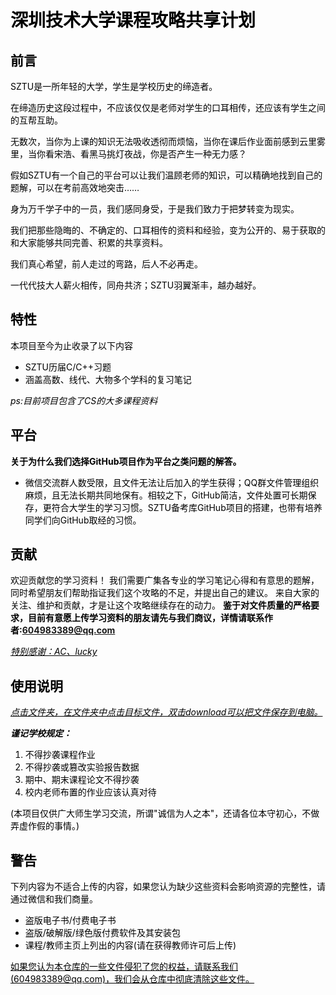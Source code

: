 <tr><td bgcolor=white #DDD9C3>
<font color=black>

# __<font color=black>深圳技术大学课程攻略共享计划</font>__

## __<font color=black>前言</font>__

SZTU是一所年轻的大学，学生是学校历史的缔造者。

在缔造历史这段过程中，不应该仅仅是老师对学生的口耳相传，还应该有学生之间的互帮互助。

无数次，当你为上课的知识无法吸收透彻而烦恼，当你在课后作业面前感到云里雾里，当你看宋浩、看黑马挑灯夜战，你是否产生一种无力感？

假如SZTU有一个自己的平台可以让我们温顾老师的知识，可以精确地找到自己的题解，可以在考前高效地突击……

身为万千学子中的一员，我们感同身受，于是我们致力于把梦转变为现实。

我们把那些隐晦的、不确定的、口耳相传的资料和经验，变为公开的、易于获取的和大家能够共同完善、积累的共享资料。

我们真心希望，前人走过的弯路，后人不必再走。

一代代技大人薪火相传，同舟共济；SZTU羽翼渐丰，越办越好。


## __<font color=black>特性</font>__

本项目至今为止收录了以下内容

* SZTU历届C/C++习题
* 涵盖高数、线代、大物多个学科的复习笔记

_ps:目前项目包含了CS的大多课程资料_

## __<font color=black>平台</font>__

__<font color=black>关于为什么我们选择GitHub项目作为平台之类问题的解答。</font>__

* 微信交流群人数受限，且文件无法让后加入的学生获得；QQ群文件管理组织麻烦，且无法长期共同地保有。相较之下，GitHub简洁，文件处置可长期保存，更符合大学生的学习习惯。SZTU备考库GitHub项目的搭建，也带有培养同学们向GitHub取经的习惯。

## __<font color=black>贡献</font>__

<font color=black>欢迎贡献您的学习资料！
我们需要广集各专业的学习笔记心得和有意思的题解，同时希望朋友们帮助指证我们这个攻略的不足，并提出自己的建议。
来自大家的关注、维护和贡献，才是让这个攻略继续存在的动力。
__鉴于对文件质量的严格要求，目前有意愿上传学习资料的朋友请先与我们商议，详情请联系作者:604983389@qq.com</font>__

<u>_特别感谢：AC、lucky_</u>

## __<font color=black>使用说明</font>__

_<u>点击文件夹，在文件夹中点击目标文件，双击download可以把文件保存到电脑。</u>_

___谨记学校规定：___

1. 不得抄袭课程作业
2. 不得抄袭或篡改实验报告数据
3. 期中、期末课程论文不得抄袭
4. 校内老师布置的作业应该认真对待

<p>(本项目仅供广大师生学习交流，所谓"诚信为人之本"，还请各位本守初心，不做弄虚作假的事情。)</p>

## __<font color=black>警告</font>__

下列内容为不适合上传的内容，如果您认为缺少这些资料会影响资源的完整性，请通过微信和我们商量。

* 盗版电子书/付费电子书
* 盗版/破解版/绿色版付费软件及其安装包
* 课程/教师主页上列出的内容(请在获得教师许可后上传)

<p><u>如果您认为本仓库的一些文件侵犯了您的权益，请联系我们(604983389@qq.com)，我们会从仓库中彻底清除这些文件。</u></p>